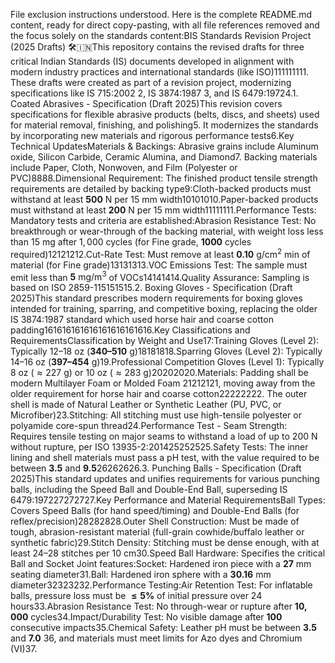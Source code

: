 File exclusion instructions understood. Here is the complete README.md content, ready for direct copy-pasting, with all file references removed and the focus solely on the standards content:BIS Standards Revision Project (2025 Drafts) 🛠️🇮🇳This repository contains the revised drafts for three critical Indian Standards (IS) documents developed in alignment with modern industry practices and international standards (like ISO)111111111. These drafts were created as part of a revision project, modernizing specifications like IS 715:2002 2, IS 3874:1987 3, and IS 6479:19724.1. Coated Abrasives - Specification (Draft 2025)This revision covers specifications for flexible abrasive products (belts, discs, and sheets) used for material removal, finishing, and polishing5. It modernizes the standards by incorporating new materials and rigorous performance tests6.Key Technical UpdatesMaterials & Backings: Abrasive grains include Aluminum oxide, Silicon Carbide, Ceramic Alumina, and Diamond7. Backing materials include Paper, Cloth, Nonwoven, and Film (Polyester or PVC)8888.Dimensional Requirement: The finished product tensile strength requirements are detailed by backing type9:Cloth-backed products must withstand at least $\mathbf{500}$ N per 15 mm width10101010.Paper-backed products must withstand at least $\mathbf{200}$ N per 15 mm width11111111.Performance Tests: Mandatory tests and criteria are established:Abrasion Resistance Test: No breakthrough or wear-through of the backing material, with weight loss less than $15$ mg after $1,000$ cycles (for Fine grade, $\mathbf{1000}$ cycles required)12121212.Cut-Rate Test: Must remove at least $\mathbf{0.10} \text{ g/cm}^{2}\text{ min}$ of material (for Fine grade)13131313.VOC Emissions Test: The sample must emit less than $\mathbf{5} \text{ mg/m}^{3}$ of VOCs14141414.Quality Assurance: Sampling is based on ISO 2859-115151515.2. Boxing Gloves - Specification (Draft 2025)This standard prescribes modern requirements for boxing gloves intended for training, sparring, and competitive boxing, replacing the older IS 3874:1987 standard which used horse hair and coarse cotton padding161616161616161616161616.Key Classifications and RequirementsClassification by Weight and Use17:Training Gloves (Level 2): Typically $12–18$ oz ($\mathbf{340–510}$ g)18181818.Sparring Gloves (Level 2): Typically $14–16$ oz ($\mathbf{397–454}$ g)19.Professional Competition Gloves (Level 1): Typically $8$ oz ($\approx 227$ g) or $10$ oz ($\approx 283$ g)20202020.Materials: Padding shall be modern Multilayer Foam or Molded Foam 21212121, moving away from the older requirement for horse hair and coarse cotton22222222. The outer shell is made of Natural Leather or Synthetic Leather (PU, PVC, or Microfiber)23.Stitching: All stitching must use high-tensile polyester or polyamide core-spun thread24.Performance Test - Seam Strength: Requires tensile testing on major seams to withstand a load of up to 200 N without rupture, per ISO 13935-2:201425252525.Safety Tests: The inner lining and shell materials must pass a pH test, with the value required to be between $\mathbf{3.5}$ and $\mathbf{9.5}$26262626.3. Punching Balls - Specification (Draft 2025)This standard updates and unifies requirements for various punching balls, including the Speed Ball and Double-End Ball, superseding IS 6479:197227272727.Key Performance and Material RequirementsBall Types: Covers Speed Balls (for hand speed/timing) and Double-End Balls (for reflex/precision)28282828.Outer Shell Construction: Must be made of tough, abrasion-resistant material (full-grain cowhide/buffalo leather or synthetic fabric)29.Stitch Density: Stitching must be dense enough, with at least 24–28 stitches per 10 cm30.Speed Ball Hardware: Specifies the critical Ball and Socket Joint features:Socket: Hardened iron piece with a $\mathbf{27}$ mm seating diameter31.Ball: Hardened iron sphere with a $\mathbf{30.16}$ mm diameter32323232.Performance Testing:Air Retention Test: For inflatable balls, pressure loss must be $\mathbf{\le 5\%}$ of initial pressure over 24 hours33.Abrasion Resistance Test: No through-wear or rupture after $\mathbf{10,000}$ cycles34.Impact/Durability Test: No visible damage after $\mathbf{100}$ consecutive impacts35.Chemical Safety: Leather pH must be between $\mathbf{3.5}$ and $\mathbf{7.0}$ 36, and materials must meet limits for Azo dyes and Chromium (VI)37.
